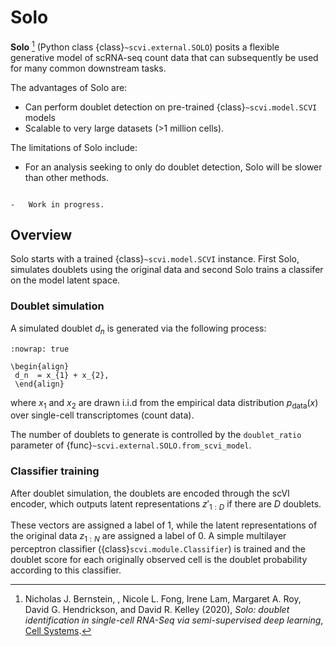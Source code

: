 # Solo

**Solo** [^ref1] (Python class {class}`~scvi.external.SOLO`) posits a flexible generative model of scRNA-seq count data that can subsequently
be used for many common downstream tasks.

The advantages of Solo are:

-   Can perform doublet detection on pre-trained {class}`~scvi.model.SCVI` models
-   Scalable to very large datasets (>1 million cells).

The limitations of Solo include:

-   For an analysis seeking to only do doublet detection, Solo will be slower than other methods.

```{topic} Tutorials:

-   Work in progress.
```

## Overview

Solo starts with a trained {class}`~scvi.model.SCVI` instance. First Solo, simulates doublets using
the original data and second Solo trains a classifer on the model latent space.

### Doublet simulation

A simulated doublet $d_n$ is generated via the following process:

```{math}
:nowrap: true

\begin{align}
 d_n  = x_{1} + x_{2},
 \end{align}
```

where $x_{1}$ and $x_{2}$ are drawn i.i.d from the
empirical data distribution $p_{\textrm{data}}(x)$ over single-cell
transcriptomes (count data).

The number of doublets to generate is controlled by the `doublet_ratio` parameter of
{func}`~scvi.external.SOLO.from_scvi_model`.

### Classifier training

After doublet simulation, the doublets are encoded through the scVI encoder, which outputs latent
representations $z'_{1:D}$ if there are $D$ doublets.

These vectors are assigned a label of 1, while the latent representations of the original data $z_{1:N}$ are
assigned a label of 0. A simple multilayer perceptron classifier ({class}`scvi.module.Classifier`) is trained
and the doublet score for each originally observed cell is the doublet probability according to this classifier.

[^ref1]:
    Nicholas J. Bernstein, , Nicole L. Fong, Irene Lam, Margaret A. Roy, David G. Hendrickson, and David R. Kelley (2020),
    _Solo: doublet identification in single-cell RNA-Seq via semi-supervised deep learning_,
    [Cell Systems](https://www.sciencedirect.com/science/article/pii/S2405471220301952).
